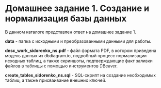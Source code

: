 # Домашнее задание 1. Создание и нормализация базы данных
В данном каталоге представлен ответ на домашнее задание 1.

**data** - папка с исходными и преобразованными данными для работы.

**desc_work_sidorenko_ns.pdf** - файл формата PDF, в котором приведена модель данных из dbdiagram.io, подробный процесс нормализации исходных таблиц, а также скриншоты, подтверждающие факт заливки файлов в таблицы с помощью инструментов DBeaver.

**create_tables_sidorenko_ns.sql** - SQL-скрипт на создание необходимых таблиц, а также присваивание внешних ключей.